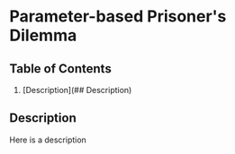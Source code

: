 # Parameter-based Prisoner's Dilemma

## Table of Contents
1. [Description](## Description)

## Description

Here is a description
